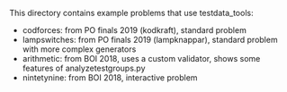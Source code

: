 This directory contains example problems that use testdata_tools:

* codforces: from PO finals 2019 (kodkraft), standard problem
* lampswitches: from PO finals 2019 (lampknappar), standard problem with more complex generators
* arithmetic: from BOI 2018, uses a custom validator, shows some features of analyzetestgroups.py
* nintetynine: from BOI 2018, interactive problem
